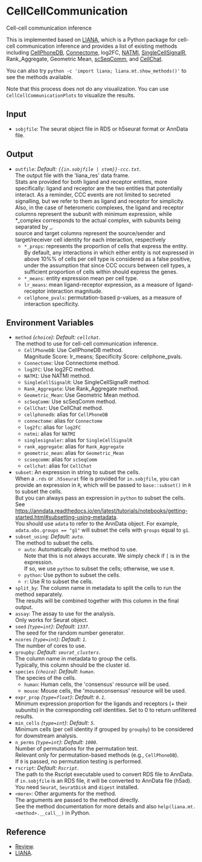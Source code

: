 # CellCellCommunication

Cell-cell communication inference

This is implemented based on [LIANA](https://liana-py.readthedocs.io/en/latest/index.html),
which is a Python package for cell-cell communication inference and provides a list of existing
methods including [CellPhoneDB](https://github.com/ventolab/CellphoneDB),
[Connectome](https://github.com/msraredon/Connectome/), log2FC,
[NATMI](https://github.com/forrest-lab/NATMI),
[SingleCellSignalR](https://github.com/SCA-IRCM/SingleCellSignalR), Rank_Aggregate, Geometric Mean,
[scSeqComm](https://gitlab.com/sysbiobig/scseqcomm), and [CellChat](https://github.com/jinworks/CellChat).<br />

You can also try `python -c 'import liana; liana.mt.show_methods()'` to see the methods available.<br />

Note that this process does not do any visualization. You can use `CellCellCommunicationPlots`
to visualize the results.<br />

## Input

- `sobjfile`:
    The seurat object file in RDS or h5seurat format or AnnData file.<br />

## Output

- `outfile`: *Default: `{{in.sobjfile | stem}}-ccc.txt`*. <br />
    The output file with the 'liana_res' data frame.<br />
    Stats are provided for both ligand and receptor entities, more specifically: ligand and receptor are
    the two entities that potentially interact. As a reminder, CCC events are not limited to secreted signalling,
    but we refer to them as ligand and receptor for simplicity.<br />
    Also, in the case of heteromeric complexes, the ligand and receptor columns represent the subunit with minimum
    expression, while *_complex corresponds to the actual complex, with subunits being separated by _.<br />
    source and target columns represent the source/sender and target/receiver cell identity for each interaction, respectively
    * `*_props`: represents the proportion of cells that express the entity.<br />
    By default, any interactions in which either entity is not expressed in above 10%% of cells per cell type
    is considered as a false positive, under the assumption that since CCC occurs between cell types, a sufficient
    proportion of cells within should express the genes.<br />
    * `*_means`: entity expression mean per cell type.<br />
    * `lr_means`: mean ligand-receptor expression, as a measure of ligand-receptor interaction magnitude.<br />
    * `cellphone_pvals`: permutation-based p-values, as a measure of interaction specificity.<br />

## Environment Variables

- `method` *(`choice`)*: *Default: `cellchat`*. <br />
    The method to use for cell-cell communication inference.<br />
    - `CellPhoneDB`:
        Use CellPhoneDB method.<br />
        Magnitude Score: lr_means; Specificity Score: cellphone_pvals.<br />
    - `Connectome`:
        Use Connectome method.<br />
    - `log2FC`:
        Use log2FC method.<br />
    - `NATMI`:
        Use NATMI method.<br />
    - `SingleCellSignalR`:
        Use SingleCellSignalR method.<br />
    - `Rank_Aggregate`:
        Use Rank_Aggregate method.<br />
    - `Geometric_Mean`:
        Use Geometric Mean method.<br />
    - `scSeqComm`:
        Use scSeqComm method.<br />
    - `CellChat`:
        Use CellChat method.<br />
    - `cellphonedb`:
        alias for `CellPhoneDB`
    - `connectome`:
        alias for `Connectome`
    - `log2fc`:
        alias for `log2FC`
    - `natmi`:
        alias for `NATMI`
    - `singlesignaler`:
        alias for `SingleCellSignalR`
    - `rank_aggregate`:
        alias for `Rank_Aggregate`
    - `geometric_mean`:
        alias for `Geometric_Mean`
    - `scseqcomm`:
        alias for `scSeqComm`
    - `cellchat`:
        alias for `CellChat`
- `subset`:
    An expression in string to subset the cells.<br />
    When a `.rds` or `.h5seurat` file is provided for `in.sobjfile`, you can provide an expression in `R`,
    which will be passed to `base::subset()` in `R` to subset the cells.<br />
    But you can always pass an expression in `python` to subset the cells.<br />
    See <https://anndata.readthedocs.io/en/latest/tutorials/notebooks/getting-started.html#subsetting-using-metadata>.<br />
    You should use `adata` to refer to the AnnData object. For example, `adata.obs.groups == "g1"` will subset the cells
    with `groups` equal to `g1`.<br />
- `subset_using`: *Default: `auto`*. <br />
    The method to subset the cells.<br />
    - `auto`:
        Automatically detect the method to use.<br />
        Note that this is not always accurate. We simply check if `[` is in the expression.<br />
        If so, we use `python` to subset the cells; otherwise, we use `R`.<br />
    - `python`:
        Use python to subset the cells.<br />
    - `r`:
        Use R to subset the cells.<br />
- `split_by`:
    The column name in metadata to split the cells to run the method separately.<br />
    The results will be combined together with this column in the final output.<br />
- `assay`:
    The assay to use for the analysis.<br />
    Only works for Seurat object.<br />
- `seed` *(`type=int`)*: *Default: `1337`*. <br />
    The seed for the random number generator.<br />
- `ncores` *(`type=int`)*: *Default: `1`*. <br />
    The number of cores to use.<br />
- `groupby`: *Default: `seurat_clusters`*. <br />
    The column name in metadata to group the cells.<br />
    Typically, this column should be the cluster id.<br />
- `species` *(`choice`)*: *Default: `human`*. <br />
    The species of the cells.<br />
    - `human`:
        Human cells, the 'consensus' resource will be used.<br />
    - `mouse`:
        Mouse cells, the 'mouseconsensus' resource will be used.<br />
- `expr_prop` *(`type=float`)*: *Default: `0.1`*. <br />
    Minimum expression proportion for the ligands and
    receptors (+ their subunits) in the corresponding cell identities. Set to 0
    to return unfiltered results.<br />
- `min_cells` *(`type=int`)*: *Default: `5`*. <br />
    Minimum cells (per cell identity if grouped by `groupby`)
    to be considered for downstream analysis.<br />
- `n_perms` *(`type=int`)*: *Default: `1000`*. <br />
    Number of permutations for the permutation test.<br />
    Relevant only for permutation-based methods (e.g., `CellPhoneDB`).<br />
    If `0` is passed, no permutation testing is performed.<br />
- `rscript`: *Default: `Rscript`*. <br />
    The path to the Rscript executable used to convert RDS file to AnnData.<br />
    if `in.sobjfile` is an RDS file, it will be converted to AnnData file (h5ad).<br />
    You need `Seurat`, `SeuratDisk` and `digest` installed.<br />
- `<more>`:
    Other arguments for the method.<br />
    The arguments are passed to the method directly.<br />
    See the method documentation for more details and also
    `help(liana.mt.<method>.__call__)` in Python.<br />

## Reference

- [Review](https://www.ncbi.nlm.nih.gov/pmc/articles/PMC9184522/).<br />
- [LIANA](https://www.biorxiv.org/content/10.1101/2023.08.19.553863v1).<br />

